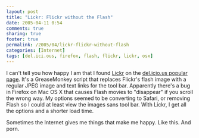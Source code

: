 ```yaml
---
layout: post
title: "Lickr: Flickr without the Flash"
date: 2005-04-11 0:54
comments: true
sharing: true
footer: true
permalink: /2005/04/lickr-flickr-without-flash
categories: [Internet]
tags: [del.ici.ous, firefox, flash, flickr, lickr, osx]
---
```

I can't tell you how happy I am that I found <a href="http://brevity.org/code/mozilla/greasemonkey/lickr/">Lickr</a> on the <a href="http://del.icio.us/popular/">del.icio.us popular page</a>.  It's a GreaseMonkey script that replaces Flickr's flash image with a regular JPEG image and text links for the tool bar.  Apparently there's a bug in Firefox on Mac OS X that causes Flash movies to "disappear" if you scroll the wrong way.  My options seemed to be converting to Safari, or removing Flash so I could at least view the images sans tool bar.  With Lickr, I get all the options and a shorter load time.

Sometimes the Internet gives me things that make me happy.  Like this.  And porn.

